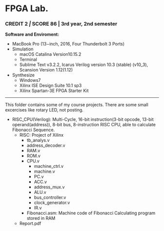 # FPGA Lab.

### CREDIT 2 *|* SCORE 86 | 3rd year, 2nd semester

**Software and Enviroment:**

- MacBook Pro (13−inch, 2016, Four Thunderbolt 3 Ports)
- Simulation
  - macOS Catalina Version10.15.2
  - Terminal
  - Sublime Text v3.2.2, Icarus Verilog version 10.3 (stable) (v10_3), Scansion Version 1.12(1.12)
- Synthesize
  - Windows7
  - Xilinx ISE Design Suite 10.1 sp3
  - Xilinx Spartan-3E FPGA Starter Kit

***

This folder contains some of my course projects. There are some small excercises like rotary LED, not posting.

- RISC_CPU(Verilog): Multi-Cycle, 16-bit instruction(3-bit opcode, 13-bit operand(address)), 8-bit bus, 8-instruction RISC CPU, able to calculate Fibonacci Sequence.
  - RISC: Project of Xilinx
    - tb_analys.v
    - address_decoder.v
    - RAM.v
    - ROM.v
    - CPU.v
      - machine_ctrl.v
      - machine.v
      - PC.v
      - ACC.v
      - address_mux.v
      - ALU.v
      - bus_controller.v
      - clock_generator.v
      - IR.v
    - Fibonacci.asm: Machine code of Fibonacci Calculating program stored in RAM
  - Report.pdf

